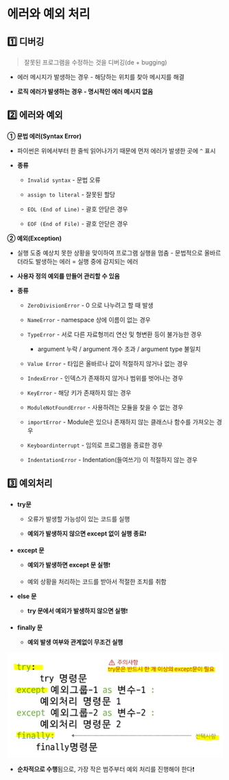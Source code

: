 # 에러와 예외 처리

## 1️⃣ 디버깅

> 잘못된 프로그램을 수정하는 것을 디버깅(de + bugging)

* 에러 메시지가 발생하는 경우 - 해당하는 위치를 찾아 메시지를 해결

* **로직 에러가 발생하는 경우 - 명시적인 에러 메시지 없음**

## 2️⃣ 에러와 예외

**① 문법 에러(Syntax Error)**

* 파이썬은 위에서부터 한 줄씩 읽어나가기 때문에 먼저 에러가 발생한 곳에 `^` 표시

* **종류**
  
  * `Invalid syntax` - 문법 오류
  
  * `assign to literal` - 잘못된 할당
  
  * `EOL (End of Line)` - 괄호 안닫은 경우
  
  * `EOF (End of File)` - 괄호 안닫은 경우

**② 예외(Exception)**

* 실행 도중 예상치 못한 상황을 맞이하여 프로그램 실행을 멈춤 - 문법적으로 올바르더라도 발생하는 에러 = 실행 중에 감지되는 에러

* **사용자 정의 예외를 만들어 관리할 수 있음**

* **종류**
  
  * `ZeroDivisionError` - 0 으로 나누려고 할 때 발생
  
  * `NameError` - namespace 상에 이름이 없는 경우
  
  * `TypeError` - 서로 다른 자료형끼리 연산 및 형변환 등이 불가능한 경우
    
    * argument 누락 / argument 개수 초과 / argument type 불일치
  
  * `Value Error` -  타입은 올바르나 값이 적절하지 않거나 없는 경우
  
  * `IndexError` - 인덱스가 존재하지 않거나 범위를 벗어나는 경우
  
  * `KeyError` - 해당 키가 존재하지 않는 경우
  
  * `ModuleNotFoundError` - 사용하려는 모듈을 찾을 수 없는 경우
  
  * `importError` - Module은 있으나 존재하지 않는 클래스나 함수를 가져오는 경우
  
  * `Keyboardinterrupt` - 임의로 프로그램을 종료한 경우
  
  * `IndentationError` - Indentation(들여쓰기) 이 적절하지 않는 경우

## 3️⃣ 예외처리

* **try문**
  
  * 오류가 발생할 가능성이 있는 코드를 실행
  
  * **예외가 발생하지 않으면 except 없이 실행 종료**❗

* **except 문**
  
  * **예외가 발생하면 except 문 실행**❗
  
  * 예외 상황을 처리하는 코드를 받아서 적절한 조치를 취함

* **else 문**
  
  * **try 문에서 예외가 발생하지 않으면 실행**❗

* **finally 문**
  
  * **예외 발생 여부와 관계없이 무조건 실행**

![](error_assets/2022-09-10-11-53-51-image.png)

* **순차적으로 수행**됨으로, 가장 작은 범주부터 예외 처리를 진행해야 한다❗
